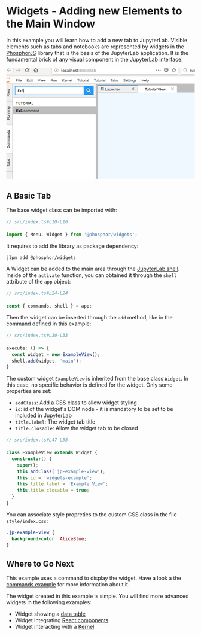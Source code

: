 # Widgets - Adding new Elements to the Main Window

In this example you will learn how to add a new tab to JupyterLab.
Visible elements such as tabs and notebooks are represented by widgets in the [PhosphorJS](http://phosphorjs.github.io/phosphor/api/widgets/globals.html)
library that is the basis of the JupyterLab application. It is the fundamental brick of
any visual component in the JupyterLab interface.

![Custom Tab](preview.png)

## A Basic Tab

The base widget class can be imported with:

```ts
// src/index.ts#L10-L10

import { Menu, Widget } from '@phosphor/widgets';
```

It requires to add the library as package dependency:

```bash
jlpm add @phosphor/widgets
```

A Widget can be added to the main area through the [JupyterLab
shell](http://jupyterlab.github.io/jupyterlab/application/classes/labshell.html).
Inside of the `activate` function, you can obtained it through the `shell` attribute
of the `app` object:

```ts
// src/index.ts#L24-L24

const { commands, shell } = app;
```

Then the widget can be inserted through the `add` method, like in the command defined
in this example:

<!-- prettier-ignore-start -->
```ts
// src/index.ts#L30-L33

execute: () => {
  const widget = new ExampleView();
  shell.add(widget, 'main');
}
```
<!-- prettier-ignore-end -->

The custom widget `ExampleView` is inherited from the base class `Widget`. In this
case, no specific behavior is defined for the widget. Only some properties are set:

- `addClass`: Add a CSS class to allow widget styling
- `id`: id of the widget's DOM node - it is mandatory to be set to be included in JupyterLab
- `title.label`: The widget tab title
- `title.closable`: Allow the widget tab to be closed

```ts
// src/index.ts#L47-L55

class ExampleView extends Widget {
  constructor() {
    super();
    this.addClass('jp-example-view');
    this.id = 'widgets-example';
    this.title.label = 'Example View';
    this.title.closable = true;
  }
}
```

You can associate style propreties to the custom CSS class in the file
`style/index.css`:

<!-- embedme style/index.css -->

```css
.jp-example-view {
  background-color: AliceBlue;
}
```

## Where to Go Next

This example uses a command to display the widget. Have a look a the
[commands example](../../commands/README.md) for more information about it.

The widget created in this example is simple. You will find more advanced
widgets in the following examples:

- Widget showing a [data table](../../basics/datagrid/README.md)
- Widget integrating [React components](../../react/react-widget/README.md)
- Widget interacting with a [Kernel](../../advanced/kernel-messaging/README.md)
